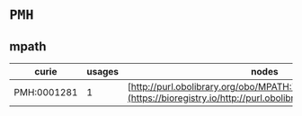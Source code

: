 # `PMH`

## mpath

| curie       |   usages | nodes                                                                                                       |
|-------------|----------|-------------------------------------------------------------------------------------------------------------|
| PMH:0001281 |        1 | [http://purl.obolibrary.org/obo/MPATH:767](https://bioregistry.io/http://purl.obolibrary.org/obo/MPATH:767) |
